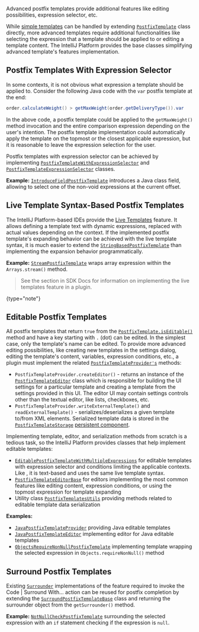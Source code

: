 [//]: # (title: Advanced Postfix Templates)

<!-- Copyright 2000-2022 JetBrains s.r.o. and contributors. Use of this source code is governed by the Apache 2.0 license. -->

<link-summary>Advanced postfix templates provide additional features like editing possibilities, expression selector, etc.</link-summary>

While [simple templates](postfix_templates.md) can be handled by extending
[`PostfixTemplate`](%gh-ic%/platform/lang-impl/src/com/intellij/codeInsight/template/postfix/templates/PostfixTemplate.java)
class directly, more advanced templates require additional functionalities like selecting the expression that a template should be applied to or editing a template content.
The IntelliJ Platform provides the base classes simplifying advanced template's features implementation.

## Postfix Templates With Expression Selector

In some contexts, it is not obvious what expression a template should be applied to.
Consider the following Java code with the `var` postfix template at the end:

```java
order.calculateWeight() > getMaxWeight(order.getDeliveryType()).var
```

In the above code, a postfix template could be applied to the `getMaxWeight()` method invocation and the entire comparison expression depending on the user's intention.
The postfix template implementation could automatically apply the template on the topmost or the closest applicable expression, but it is reasonable to leave the expression selection for the user.

Postfix templates with expression selector can be achieved by implementing
[`PostfixTemplateWithExpressionSelector`](%gh-ic%/platform/lang-impl/src/com/intellij/codeInsight/template/postfix/templates/PostfixTemplateWithExpressionSelector.java)
and
[`PostfixTemplateExpressionSelector`](%gh-ic%/platform/lang-impl/src/com/intellij/codeInsight/template/postfix/templates/PostfixTemplateExpressionSelector.java)
classes.

**Example:**
[`IntroduceFieldPostfixTemplate`](%gh-ic%/java/java-impl/src/com/intellij/codeInsight/template/postfix/templates/IntroduceFieldPostfixTemplate.java)
introduces a Java class field, allowing to select one of the non-void expressions at the current offset.

## Live Template Syntax-Based Postfix Templates

The IntelliJ Platform-based IDEs provide the [Live Templates](https://www.jetbrains.com/help/idea/using-live-templates.html) feature.
It allows defining a template text with dynamic expressions, replaced with actual values depending on the context.
If the implemented postfix template's expanding behavior can be achieved with the live template syntax, it is much easier to extend the
[`StringBasedPostfixTemplate`](%gh-ic%/platform/lang-impl/src/com/intellij/codeInsight/template/postfix/templates/StringBasedPostfixTemplate.java)
than implementing the expansion behavior programmatically.

**Example:** [`StreamPostfixTemplate`](%gh-ic%/java/java-impl/src/com/intellij/codeInsight/template/postfix/templates/StreamPostfixTemplate.java) wraps array expression within the `Arrays.stream()` method.

> See the [](live_templates.md) section in SDK Docs for information on implementing the live templates feature in a plugin.
>
{type="note"}

## Editable Postfix Templates

All postfix templates that return `true` from the
[`PostfixTemplate.isEditable()`](%gh-ic%/platform/lang-impl/src/com/intellij/codeInsight/template/postfix/templates/PostfixTemplate.java)
method and have a key starting with `.` (dot) can be edited.
In the simplest case, only the template's name can be edited.
To provide more advanced editing possibilities, like creating new templates in the settings dialog, editing the template's content, variables, expression conditions, etc., a plugin must implement the related
[`PostfixTemplateProvider's`](%gh-ic%/platform/lang-impl/src/com/intellij/codeInsight/template/postfix/templates/PostfixTemplateProvider.java)
methods:

- `PostfixTemplateProvider.createEditor()` - returns an instance of the
  [`PostfixTemplateEditor`](%gh-ic%/platform/lang-impl/src/com/intellij/codeInsight/template/postfix/templates/editable/PostfixTemplateEditor.java)
  class which is responsible for building the UI settings for a particular template and creating a template from the settings provided in this UI.
  The editor UI may contain settings controls other than the textual editor, like lists, checkboxes, etc.
- `PostfixTemplateProvider.writeExternalTemplate()` and `readExternalTemplate()` - serializes/deserializes a given template to/from XML elements.
  Serialized template data is stored in the
  [`PostfixTemplateStorage`](%gh-ic%/platform/lang-impl/src/com/intellij/codeInsight/template/postfix/settings/PostfixTemplateStorage.java)
  [persistent component](persisting_state_of_components.md).

Implementing template, editor, and serialization methods from scratch is a tedious task, so the IntelliJ Platform provides classes that help implement editable templates:
- [`EditablePostfixTemplateWithMultipleExpressions`](%gh-ic%/platform/lang-impl/src/com/intellij/codeInsight/template/postfix/templates/editable/EditablePostfixTemplateWithMultipleExpressions.java)
  for editable templates with expression selector and conditions limiting the applicable contexts.
  Like [](#live-template-syntax-based-postfix-templates), it is text-based and uses the same live template syntax.
- [`PostfixTemplateEditorBase`](%gh-ic%/platform/lang-impl/src/com/intellij/codeInsight/template/postfix/settings/PostfixTemplateEditorBase.java)
  for editors implementing the most common features like editing content, expression conditions, or using the topmost expression for template expanding
- Utility class
  [`PostfixTemplatesUtils`](%gh-ic%/platform/lang-impl/src/com/intellij/codeInsight/template/postfix/templates/PostfixTemplatesUtils.java)
  providing methods related to editable template data serialization

**Examples:**
- [`JavaPostfixTemplateProvider`](%gh-ic%/java/java-impl/src/com/intellij/codeInsight/template/postfix/templates/JavaPostfixTemplateProvider.java)
  providing Java editable templates
- [`JavaPostfixTemplateEditor`](%gh-ic%/java/java-impl/src/com/intellij/codeInsight/template/postfix/templates/editable/JavaPostfixTemplateEditor.java)
  implementing editor for Java editable templates
- [`ObjectsRequireNonNullPostfixTemplate`](%gh-ic%/java/java-impl/src/com/intellij/codeInsight/template/postfix/templates/ObjectsRequireNonNullPostfixTemplate.java)
  implementing template wrapping the selected expression in `Objects.requireNonNull()` method

## Surround Postfix Templates

Existing
[`Surrounder`](%gh-ic%/platform/lang-api/src/com/intellij/lang/surroundWith/Surrounder.java)
implementations of the [](surround_with.md) feature required to invoke the <ui-path>Code | Surround With...</ui-path> action can be reused for postfix completion by extending the
[`SurroundPostfixTemplateBase`](%gh-ic%/platform/lang-impl/src/com/intellij/codeInsight/template/postfix/templates/SurroundPostfixTemplateBase.java)
class and returning the surrounder object from the `getSurrounder()` method.

**Example:**
[`NotNullCheckPostfixTemplate`](%gh-ic%/java/java-impl/src/com/intellij/codeInsight/template/postfix/templates/NotNullCheckPostfixTemplate.java)
surrounding the selected expression with an `if` statement checking if the expression is `null`.
